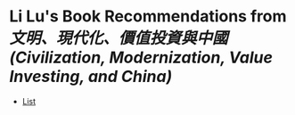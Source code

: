 # Li Lu's Book Recommendations from *文明、現代化、價值投資與中國 (Civilization, Modernization, Value Investing, and China)* 

* [List](#booklist.md)
